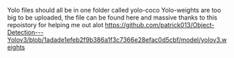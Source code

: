 Yolo files should all be in one folder called yolo-coco
Yolo-weights are too big to be uploaded, the file can be found here and massive thanks to this repoistory for helping me out alot 
https://github.com/patrick013/Object-Detection---Yolov3/blob/1adade1efeb2f9b386a1f3c7366e28efac0d5cbf/model/yolov3.weights
